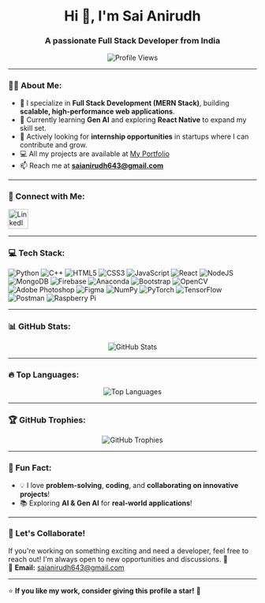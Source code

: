 <h1 align="center">Hi 👋, I'm Sai Anirudh</h1>
<h3 align="center">A passionate Full Stack Developer from India</h3>

<p align="center">
  <img src="https://komarev.com/ghpvc/?username=anirudhys123&label=Profile%20Views&color=0e75b6&style=flat" alt="Profile Views" />
</p>

---

### 👨‍💻 About Me:
- 🚀 I specialize in **Full Stack Development (MERN Stack)**, building **scalable, high-performance web applications**.  
- 🌱 Currently learning **Gen AI** and exploring **React Native** to expand my skill set.  
- 🎯 Actively looking for **internship opportunities** in startups where I can contribute and grow.  
- 💻 All my projects are available at [My Portfolio](https://anirudh-yellapragada.vercel.app/)  
- 📫 Reach me at **saianirudh643@gmail.com**  

---

### 🚀 Connect with Me:
<a href="https://www.linkedin.com/in/sai-anirudh-yellapragada-b82262207/" target="_blank">
  <img src="https://raw.githubusercontent.com/rahuldkjain/github-profile-readme-generator/master/src/images/icons/Social/linked-in-alt.svg" alt="LinkedIn" height="40" width="40"/>
</a>

---

### 💻 Tech Stack:

![Python](https://img.shields.io/badge/python-3670A0?style=for-the-badge&logo=python&logoColor=ffdd54) 
![C++](https://img.shields.io/badge/c++-%2300599C.svg?style=for-the-badge&logo=c%2B%2B&logoColor=white) 
![HTML5](https://img.shields.io/badge/html5-%23E34F26.svg?style=for-the-badge&logo=html5&logoColor=white) 
![CSS3](https://img.shields.io/badge/css3-%231572B6.svg?style=for-the-badge&logo=css3&logoColor=white) 
![JavaScript](https://img.shields.io/badge/javascript-%23323330.svg?style=for-the-badge&logo=javascript&logoColor=%23F7DF1E) 
![React](https://img.shields.io/badge/react-%2320232a.svg?style=for-the-badge&logo=react&logoColor=%2361DAFB) 
![NodeJS](https://img.shields.io/badge/node.js-6DA55F?style=for-the-badge&logo=node.js&logoColor=white) 
![MongoDB](https://img.shields.io/badge/MongoDB-%234ea94b.svg?style=for-the-badge&logo=mongodb&logoColor=white) 
![Firebase](https://img.shields.io/badge/firebase-%23039BE5.svg?style=for-the-badge&logo=firebase) 
![Anaconda](https://img.shields.io/badge/Anaconda-%2344A833.svg?style=for-the-badge&logo=anaconda&logoColor=white) 
![Bootstrap](https://img.shields.io/badge/bootstrap-%238511FA.svg?style=for-the-badge&logo=bootstrap&logoColor=white) 
![OpenCV](https://img.shields.io/badge/opencv-%23white.svg?style=for-the-badge&logo=opencv&logoColor=white) 
![Adobe Photoshop](https://img.shields.io/badge/adobe%20photoshop-%2331A8FF.svg?style=for-the-badge&logo=adobe%20photoshop&logoColor=white) 
![Figma](https://img.shields.io/badge/figma-%23F24E1E.svg?style=for-the-badge&logo=figma&logoColor=white) 
![NumPy](https://img.shields.io/badge/numpy-%23013243.svg?style=for-the-badge&logo=numpy&logoColor=white) 
![PyTorch](https://img.shields.io/badge/PyTorch-%23EE4C2C.svg?style=for-the-badge&logo=PyTorch&logoColor=white) 
![TensorFlow](https://img.shields.io/badge/TensorFlow-%23FF6F00.svg?style=for-the-badge&logo=TensorFlow&logoColor=white) 
![Postman](https://img.shields.io/badge/Postman-FF6C37?style=for-the-badge&logo=postman&logoColor=white) 
![Raspberry Pi](https://img.shields.io/badge/-RaspberryPi-C51A4A?style=for-the-badge&logo=Raspberry-Pi) 

---

### 📊 GitHub Stats:
<p align="center">
  <img src="https://github-readme-stats.vercel.app/api?username=anirudhys123&show_icons=true&theme=radical" alt="GitHub Stats" />
</p>

---

### 🔥 Top Languages:
<p align="center">
  <img src="https://github-readme-stats.vercel.app/api/top-langs/?username=anirudhys123&layout=compact&theme=radical" alt="Top Languages" />
</p>

---

### 🏆 GitHub Trophies:
<p align="center">
  <img src="https://github-profile-trophy.vercel.app/?username=anirudhys123&theme=radical&no-bg=true&no-frame=true" alt="GitHub Trophies" />
</p>

---

### 🎯 Fun Fact:
- 💡 I love **problem-solving**, **coding**, and **collaborating on innovative projects**!  
- 📚 Exploring **AI & Gen AI** for **real-world applications**!  

---

### 💬 Let's Collaborate!
If you're working on something exciting and need a developer, feel free to reach out! I'm always open to new opportunities and discussions. 🚀  
📩 **Email:** saianirudh643@gmail.com  

---

⭐ **If you like my work, consider giving this profile a star!** 🌟  
